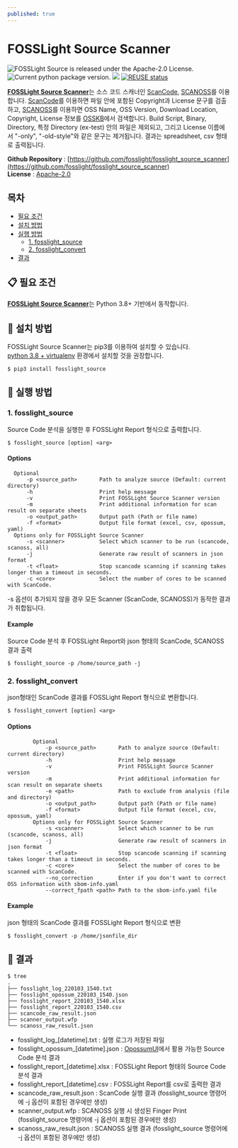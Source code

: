 ```yaml
---
published: true
---
```

# FOSSLight Source Scanner

<img src="https://img.shields.io/pypi/l/fosslight_source" alt="FOSSLight Source is released under the Apache-2.0 License." /> <img src="https://img.shields.io/pypi/v/fosslight_source" alt="Current python package version." /> <img src="https://img.shields.io/pypi/pyversions/fosslight_source" /> [![REUSE status](https://api.reuse.software/badge/github.com/fosslight/fosslight_source_scanner)](https://api.reuse.software/info/github.com/fosslight/fosslight_source_scanner)

[**FOSSLight Source Scanner**](https://github.com/fosslight/fosslight_source_scanner)는 소스 코드 스캐너인 [ScanCode][sc], [SCANOSS][scanoss]를 이용합니다. [ScanCode][sc]를 이용하면 파일 안에 포함된 Copyright과 License 문구를 검출하고, [SCANOSS][scanoss]를 이용하면 OSS Name, OSS Version, Download Location, Copyright, License 정보를 [OSSKB][osskb]에서 검색합니다. 
Build Script, Binary, Directory, 특정 Directory (ex-test) 안의 파일은 제외되고, 그리고 License 이름에서 "-only", "-old-style"와 같은 문구는 제거됩니다. 결과는 spreadsheet, csv 형태로 출력됩니다.

[sc]: https://github.com/nexB/scancode-toolkit
[scanoss]: https://github.com/scanoss/scanoss.py
[osskb]: https://osskb.org/

**Github Repository** : [https://github.com/fosslight/fosslight_source_scanner](https://github.com/fosslight/fosslight_source_scanner)  
**License** : [Apache-2.0](https://github.com/fosslight/fosslight_source_scanner/blob/main/LICENSE)

## 목차
  - [필요 조건](#-필요-조건)
  - [설치 방법](#-설치-방법)
  - [실행 방법](#-실행-방법)
    - [1. fosslight_source](#1-fosslight_source)
    - [2. fosslight_convert](#2-fosslight_convert)
  - [결과](#-결과)

## 📋 필요 조건
[**FOSSLight Source Scanner**](https://github.com/fosslight/fosslight_source_scanner)는 Python 3.8+ 기반에서 동작합니다.     
  

## 🎉 설치 방법
FOSSLight Source Scanner는 pip3를 이용하여 설치할 수 있습니다.     
[python 3.8 + virtualenv](etc/guide_virtualenv.md) 환경에서 설치할 것을 권장합니다.

```
$ pip3 install fosslight_source
```

## 🚀 실행 방법
### 1. fosslight_source     
Source Code 분석을 실행한 후 FOSSLight Report 형식으로 출력합니다.
````
$ fosslight_source [option] <arg>
````  
#### Options
```
  Optional
      -p <source_path>       Path to analyze source (Default: current directory)
      -h                     Print help message
      -v                     Print FOSSLight Source Scanner version
      -m                     Print additional information for scan result on separate sheets
      -o <output_path>       Output path (Path or file name)
      -f <format>            Output file format (excel, csv, opossum, yaml)
  Options only for FOSSLight Source Scanner
      -s <scanner>           Select which scanner to be run (scancode, scanoss, all)
      -j                     Generate raw result of scanners in json format
      -t <float>             Stop scancode scanning if scanning takes longer than a timeout in seconds.
      -c <core>              Select the number of cores to be scanned with ScanCode.
```
-s 옵션이 추가되지 않을 경우 모든 Scanner (ScanCode, SCANOSS)가 동작한 결과가 취합됩니다.

#### Example
Source Code 분석 후 FOSSLight Report와 json 형태의 ScanCode, SCANOSS 결과 출력
```
$ fosslight_source -p /home/source_path -j
```

### 2. fosslight_convert     
json형태인 ScanCode 결과를 FOSSLight Report 형식으로 변환합니다.
````
$ fosslight_convert [option] <arg>
```` 
#### Options
```
        Optional
            -p <source_path>       Path to analyze source (Default: current directory)
            -h                     Print help message
            -v                     Print FOSSLight Source Scanner version
            -m                     Print additional information for scan result on separate sheets
            -e <path>              Path to exclude from analysis (file and directory)
            -o <output_path>       Output path (Path or file name)
            -f <format>            Output file format (excel, csv, opossum, yaml)
        Options only for FOSSLight Source Scanner
            -s <scanner>           Select which scanner to be run (scancode, scanoss, all)
            -j                     Generate raw result of scanners in json format
            -t <float>             Stop scancode scanning if scanning takes longer than a timeout in seconds.
            -c <core>              Select the number of cores to be scanned with ScanCode.
            --no_correction        Enter if you don't want to correct OSS information with sbom-info.yaml
            --correct_fpath <path> Path to the sbom-info.yaml file
```
#### Example
json 형태의 ScanCode 결과를 FOSSLight Report 형식으로 변환
```
$ fosslight_convert -p /home/jsonfile_dir
```

## 📁 결과

```
$ tree
.
├── fosslight_log_220103_1540.txt
├── fosslight_opossum_220103_1540.json
├── fosslight_report_220103_1540.xlsx
├── fosslight_report_220103_1540.csv
├── scancode_raw_result.json
├── scanner_output.wfp
└── scanoss_raw_result.json
```
- fosslight_log_[datetime].txt : 실행 로그가 저장된 파일
- fosslight_opossum_[datetime].json : [OpossumUI](https://github.com/opossum-tool/OpossumUI)에서 활용 가능한 Source Code 분석 결과
- fosslight_report_[datetime].xlsx : FOSSLight Report 형태의 Source Code 분석 결과
- fosslight_report_[datetime].csv : FOSSLight Report를 csv로 출력한 결과
- scancode_raw_result.json : ScanCode 실행 결과 (fosslight_source 명령어에 -j 옵션이 포함된 경우에만 생성)
- scanner_output.wfp : SCANOSS 실행 시 생성된 Finger Print (fosslight_source 명령어에 -j 옵션이 포함된 경우에만 생성)
- scanoss_raw_result.json : SCANOSS 실행 결과 (fosslight_source 명령어에 -j 옵션이 포함된 경우에만 생성)
